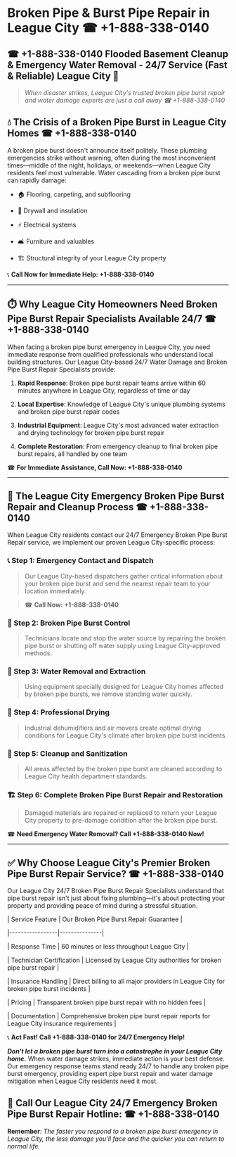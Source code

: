 # Broken Pipe & Burst Pipe Repair in League City ☎ +1-888-338-0140  
## ☎ +1-888-338-0140 Flooded Basement Cleanup & Emergency Water Removal - 24/7 Service (Fast & Reliable) League City 🚨  

> *When disaster strikes, League City's trusted broken pipe burst repair and water damage experts are just a call away ☎ +1-888-338-0140*  

## 💧 The Crisis of a Broken Pipe Burst in League City Homes ☎ +1-888-338-0140  

A broken pipe burst doesn't announce itself politely. These plumbing emergencies strike without warning, often during the most inconvenient times—middle of the night, holidays, or weekends—when League City residents feel most vulnerable. Water cascading from a broken pipe burst can rapidly damage:  

* 🏠 Flooring, carpeting, and subflooring  
* 🧱 Drywall and insulation  
* ⚡ Electrical systems  
* 🛋️ Furniture and valuables  
* 🏗️ Structural integrity of your League City property  

📞 **Call Now for Immediate Help: +1-888-338-0140**  

---  

## ⏱️ Why League City Homeowners Need Broken Pipe Burst Repair Specialists Available 24/7 ☎ +1-888-338-0140  

When facing a broken pipe burst emergency in League City, you need immediate response from qualified professionals who understand local building structures. Our League City-based 24/7 Water Damage and Broken Pipe Burst Repair Specialists provide:  

1. **Rapid Response**: Broken pipe burst repair teams arrive within 60 minutes anywhere in League City, regardless of time or day  
2. **Local Expertise**: Knowledge of League City's unique plumbing systems and broken pipe burst repair codes  
3. **Industrial Equipment**: League City's most advanced water extraction and drying technology for broken pipe burst repair  
4. **Complete Restoration**: From emergency cleanup to final broken pipe burst repairs, all handled by one team  

☎ **For Immediate Assistance, Call Now: +1-888-338-0140**  

---  

## 🔧 The League City Emergency Broken Pipe Burst Repair and Cleanup Process ☎ +1-888-338-0140  

When League City residents contact our 24/7 Emergency Broken Pipe Burst Repair service, we implement our proven League City-specific process:  

### 📞 Step 1: Emergency Contact and Dispatch  
> Our League City-based dispatchers gather critical information about your broken pipe burst and send the nearest repair team to your location immediately.  
> ☎ **Call Now: +1-888-338-0140**  

### 🚿 Step 2: Broken Pipe Burst Control  
> Technicians locate and stop the water source by repairing the broken pipe burst or shutting off water supply using League City-approved methods.  

### 🌊 Step 3: Water Removal and Extraction  
> Using equipment specially designed for League City homes affected by broken pipe bursts, we remove standing water quickly.  

### 💨 Step 4: Professional Drying  
> Industrial dehumidifiers and air movers create optimal drying conditions for League City's climate after broken pipe burst incidents.  

### 🧼 Step 5: Cleanup and Sanitization  
> All areas affected by the broken pipe burst are cleaned according to League City health department standards.  

### 🏗️ Step 6: Complete Broken Pipe Burst Repair and Restoration  
> Damaged materials are repaired or replaced to return your League City property to pre-damage condition after the broken pipe burst.  

☎ **Need Emergency Water Removal? Call +1-888-338-0140 Now!**  

---  

## ✅ Why Choose League City's Premier Broken Pipe Burst Repair Service? ☎ +1-888-338-0140  

Our League City 24/7 Broken Pipe Burst Repair Specialists understand that pipe burst repair isn't just about fixing plumbing—it's about protecting your property and providing peace of mind during a stressful situation.  

| Service Feature | Our Broken Pipe Burst Repair Guarantee |  
|-----------------|---------------|  
| Response Time | 60 minutes or less throughout League City |  
| Technician Certification | Licensed by League City authorities for broken pipe burst repair |  
| Insurance Handling | Direct billing to all major providers in League City for broken pipe burst incidents |  
| Pricing | Transparent broken pipe burst repair with no hidden fees |  
| Documentation | Comprehensive broken pipe burst repair reports for League City insurance requirements |  

📞 **Act Fast! Call +1-888-338-0140 for 24/7 Emergency Help!**  

***Don't let a broken pipe burst turn into a catastrophe in your League City home.*** When water damage strikes, immediate action is your best defense. Our emergency response teams stand ready 24/7 to handle any broken pipe burst emergency, providing expert pipe burst repair and water damage mitigation when League City residents need it most.  

## 📱 Call Our League City 24/7 Emergency Broken Pipe Burst Repair Hotline: ☎ +1-888-338-0140  

**Remember**: *The faster you respond to a broken pipe burst emergency in League City, the less damage you'll face and the quicker you can return to normal life.*